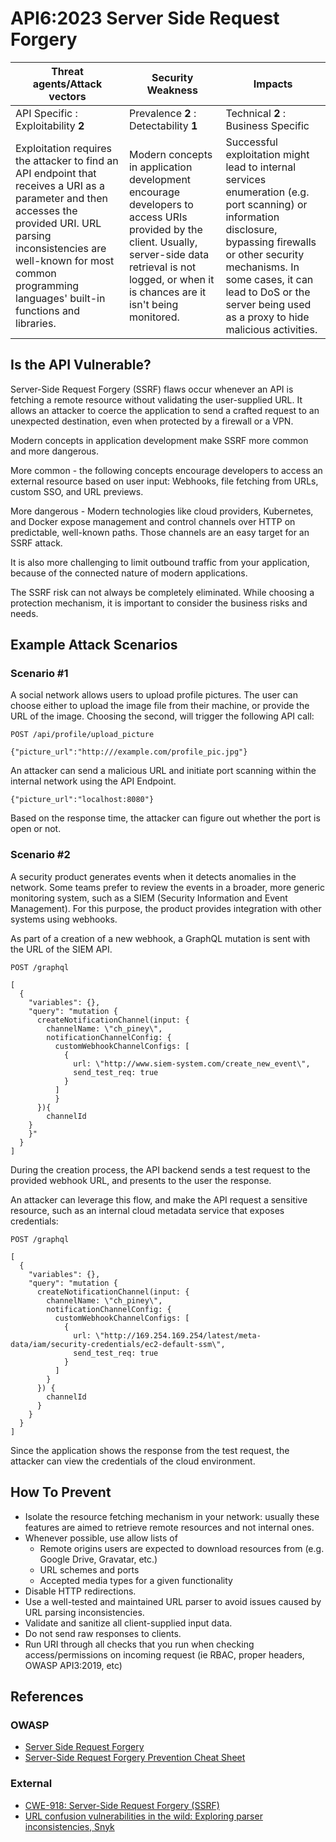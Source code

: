 API6:2023 Server Side Request Forgery
=====================================

| Threat agents/Attack vectors | Security Weakness | Impacts |
| - | - | - |
| API Specific : Exploitability **2** | Prevalence **2** : Detectability **1** | Technical **2** : Business Specific |
| Exploitation requires the attacker to find an API endpoint that receives a URI as a parameter and then accesses the provided URI. URL parsing inconsistencies are well-known for most common programming languages' built-in functions and libraries. | Modern concepts in application development encourage developers to access URIs provided by the client. Usually, server-side data retrieval is not logged, or when it is chances are it isn't being monitored. | Successful exploitation might lead to internal services enumeration (e.g. port scanning) or information disclosure, bypassing firewalls or other security mechanisms. In some cases, it can lead to DoS or the server being used as a proxy to hide malicious activities. |

## Is the API Vulnerable?

Server-Side Request Forgery (SSRF) flaws occur whenever an API is fetching a
remote resource without validating the user-supplied URL. It allows an attacker
to coerce the application to send a crafted request to an unexpected
destination, even when protected by a firewall or a VPN.

Modern concepts in application development make SSRF more common and more
dangerous.

More common - the following concepts encourage developers to access an external
resource based on user input: Webhooks, file fetching from URLs, custom SSO,
and URL previews.

More dangerous - Modern technologies like cloud providers, Kubernetes, and
Docker expose management and control channels over HTTP on predictable,
well-known paths. Those channels are an easy target for an SSRF attack.


It is also more challenging to limit outbound traffic from your application,
because of the connected nature of modern applications.

The SSRF risk can not always be completely eliminated. While choosing a
protection mechanism, it is important to consider the business risks and needs.

## Example Attack Scenarios

### Scenario #1

A social network allows users to upload profile pictures. The user can choose
either to upload the image file from their machine, or provide the URL of the
image. Choosing the second, will trigger the following API call:

```
POST /api/profile/upload_picture

{"picture_url":"http:///example.com/profile_pic.jpg"}
```

An attacker can send a malicious URL and initiate port scanning within the
internal network using the API Endpoint.

```
{"picture_url":"localhost:8080"}
```

Based on the response time, the attacker can figure out whether the port is
open or not.

### Scenario #2

A security product generates events when it detects anomalies in the network.
Some teams prefer to review the events in a broader, more generic monitoring
system, such as a SIEM (Security Information and Event Management). For this
purpose, the product provides integration with other systems using webhooks.

As part of a creation of a new webhook, a GraphQL mutation is sent with the URL
of the SIEM API.

```
POST /graphql

[
  {
    "variables": {},
    "query": "mutation {
      createNotificationChannel(input: {
        channelName: \"ch_piney\",
        notificationChannelConfig: {
          customWebhookChannelConfigs: [
            {
              url: \"http://www.siem-system.com/create_new_event\",
              send_test_req: true
            }
          ]
    	  }
  	  }){
    	channelId
  	}
	}"
  }
]

```

During the creation process, the API backend sends a test request to the
provided webhook URL, and presents to the user the response.

An attacker can leverage this flow, and make the API request a sensitive
resource, such as an internal cloud metadata service that exposes credentials:

```
POST /graphql

[
  {
    "variables": {},
    "query": "mutation {
      createNotificationChannel(input: {
        channelName: \"ch_piney\",
        notificationChannelConfig: {
          customWebhookChannelConfigs: [
            {
              url: \"http://169.254.169.254/latest/meta-data/iam/security-credentials/ec2-default-ssm\",
              send_test_req: true
            }
          ]
        }
      }) {
        channelId
      }
    }
  }
]
```

Since the application shows the response from the test request, the attacker
can view the credentials of the cloud environment.

## How To Prevent

* Isolate the resource fetching mechanism in your network: usually these
  features are aimed to retrieve remote resources and not internal ones.
* Whenever possible, use allow lists of
  * Remote origins users are expected to download resources from (e.g. Google
    Drive, Gravatar, etc.)
  * URL schemes and ports
  * Accepted media types for a given functionality
* Disable HTTP redirections.
* Use a well-tested and maintained URL parser to avoid issues caused by URL
  parsing inconsistencies.
* Validate and sanitize all client-supplied input data.
* Do not send raw responses to clients.
* Run URI through all checks that you run when checking access/permissions on incoming request (ie RBAC, proper headers, OWASP API3:2019, etc)

## References

### OWASP

* [Server Side Request Forgery][1]
* [Server-Side Request Forgery Prevention Cheat Sheet][2]

### External

* [CWE-918: Server-Side Request Forgery (SSRF)][3]
* [URL confusion vulnerabilities in the wild: Exploring parser inconsistencies,
   Snyk][4]

[1]: https://owasp.org/www-community/attacks/Server_Side_Request_Forgery
[2]: https://cheatsheetseries.owasp.org/cheatsheets/Server_Side_Request_Forgery_Prevention_Cheat_Sheet.html
[3]: https://cwe.mitre.org/data/definitions/918.html
[4]: https://snyk.io/blog/url-confusion-vulnerabilities/
